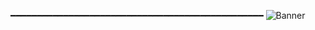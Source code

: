 ━━━━━━━━━━━━━━━━━━━━━━━━━━━━━━━━━━━━━━━━━━━━━━━━
![Banner](https://i.pinimg.com/564x/2e/56/db/2e56db606d788ba87a4273d94edcb38c.jpg)
